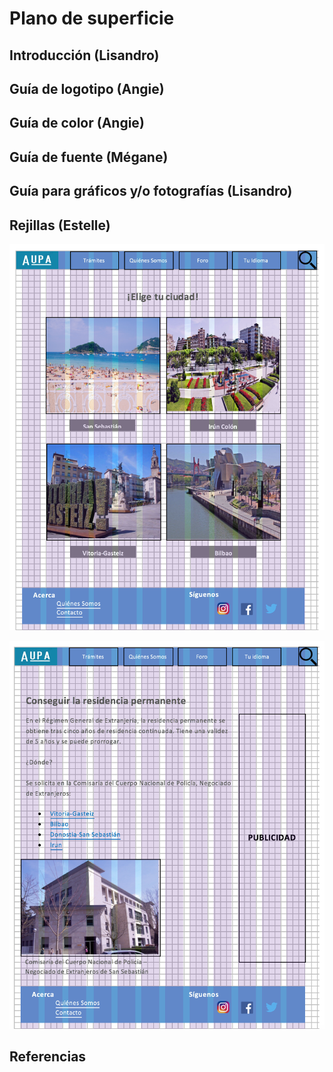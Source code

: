 # Plano de superficie

## Introducción (Lisandro)

## Guía de logotipo (Angie)

## Guía de color (Angie)

## Guía de fuente (Mégane)

## Guía para gráficos y/o fotografías (Lisandro)

## Rejillas (Estelle)

![Pagina de inicio](rejillas1.png)

![Pagina de articulo](rejillas2.png)

## Referencias
